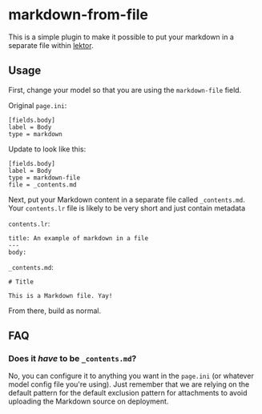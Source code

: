 # markdown-from-file

This is a simple plugin to make it possible to put your markdown in a separate file within [lektor](https://github.com/lektor/lektor).

## Usage

First, change your model so that you are using the `markdown-file` field.

Original `page.ini`:

```
[fields.body]
label = Body
type = markdown
```

Update to look like this:

```
[fields.body]
label = Body
type = markdown-file
file = _contents.md
```

Next, put your Markdown content in a separate file called `_contents.md`. Your `contents.lr` file is likely to be very short and just contain metadata

`contents.lr`:

```
title: An example of markdown in a file
---
body:
```

`_contents.md`:
```
# Title

This is a Markdown file. Yay!
```

From there, build as normal.

## FAQ

### Does it _have_ to be `_contents.md`?

No, you can configure it to anything you want in the `page.ini` (or whatever model config file you're using). Just remember that we are relying on the default pattern for the default exclusion pattern for attachments to avoid uploading the Markdown source on deployment.
